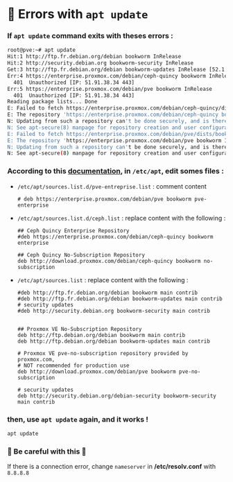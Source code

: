 
# 🚨 Errors with `apt update`

### If `apt update` command exits with theses errors :
```sh
root@pve:~# apt update
Hit:1 http://ftp.fr.debian.org/debian bookworm InRelease
Hit:2 http://security.debian.org bookworm-security InRelease
Get:3 http://ftp.fr.debian.org/debian bookworm-updates InRelease [52.1 kB]
Err:4 https://enterprise.proxmox.com/debian/ceph-quincy bookworm InRelease
  401  Unauthorized [IP: 51.91.38.34 443]
Err:5 https://enterprise.proxmox.com/debian/pve bookworm InRelease
  401  Unauthorized [IP: 51.91.38.34 443]
Reading package lists... Done
E: Failed to fetch https://enterprise.proxmox.com/debian/ceph-quincy/dists/bookworm/InRelease  401  Unauthorized [IP: 51.91.38.34 443]
E: The repository 'https://enterprise.proxmox.com/debian/ceph-quincy bookworm InRelease' is not signed.
N: Updating from such a repository can't be done securely, and is therefore disabled by default.
N: See apt-secure(8) manpage for repository creation and user configuration details.
E: Failed to fetch https://enterprise.proxmox.com/debian/pve/dists/bookworm/InRelease  401  Unauthorized [IP: 51.91.38.34 443]
E: The repository 'https://enterprise.proxmox.com/debian/pve bookworm InRelease' is not signed.
N: Updating from such a repository can't be done securely, and is therefore disabled by default.
N: See apt-secure(8) manpage for repository creation and user configuration details.
```
### According to this [documentation](https://pve.proxmox.com/wiki/Package_Repositories), in `/etc/apt`, edit somes files :
- `/etc/apt/sources.list.d/pve-entreprise.list` : comment content
	```
	# deb https://enterprise.proxmox.com/debian/pve bookworm pve-enterprise
	```
- `/etc/apt/sources.list.d/ceph.list` : replace content with the following :
	```
	## Ceph Quincy Enterprise Repository
	#deb https://enterprise.proxmox.com/debian/ceph-quincy bookworm enterprise

	## Ceph Quincy No-Subscription Repository
	deb http://download.proxmox.com/debian/ceph-quincy bookworm no-subscription
	```
- `/etc/apt/sources.list` : replace content with the following :
	```
	#deb http://ftp.fr.debian.org/debian bookworm main contrib
	#deb http://ftp.fr.debian.org/debian bookworm-updates main contrib
	# security updates
	#deb http://security.debian.org bookworm-security main contrib


	## Proxmox VE No-Subscription Repository
	deb http://ftp.debian.org/debian bookworm main contrib
	deb http://ftp.debian.org/debian bookworm-updates main contrib

	# Proxmox VE pve-no-subscription repository provided by proxmox.com,
	# NOT recommended for production use
	deb http://download.proxmox.com/debian/pve bookworm pve-no-subscription

	# security updates
	deb http://security.debian.org/debian-security bookworm-security main contrib
	```
### then, use `apt update` again, and it works !
```sh
apt update
```

### 🚨 Be careful with this 🚨 
If there is a connection error, change `nameserver` in **/etc/resolv.conf** with `8.8.8.8`